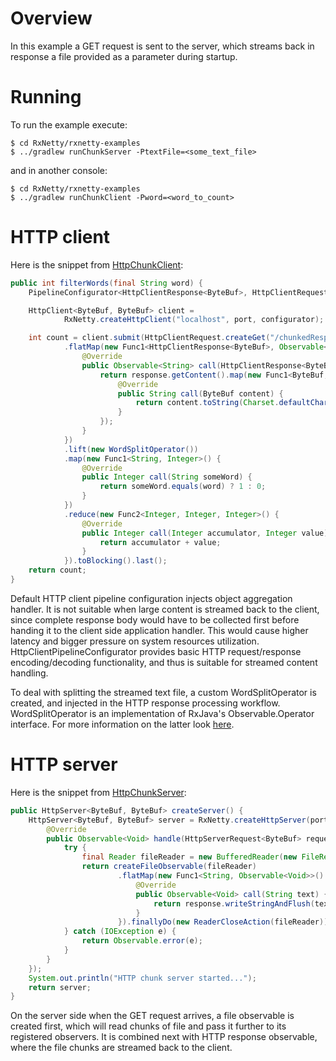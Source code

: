Overview
========

In this example a GET request is sent to the server, which streams back in response a file
provided as a parameter during startup.

Running
=======

To run the example execute:

```
$ cd RxNetty/rxnetty-examples
$ ../gradlew runChunkServer -PtextFile=<some_text_file>
```

and in another console:

```
$ cd RxNetty/rxnetty-examples
$ ../gradlew runChunkClient -Pword=<word_to_count>
```

HTTP client
===========

Here is the snippet from [HttpChunkClient](HttpChunkClient.java):

```java
public int filterWords(final String word) {
    PipelineConfigurator<HttpClientResponse<ByteBuf>, HttpClientRequest<ByteBuf>> configurator = new HttpClientPipelineConfigurator();

    HttpClient<ByteBuf, ByteBuf> client =
            RxNetty.createHttpClient("localhost", port, configurator);

    int count = client.submit(HttpClientRequest.createGet("/chunkedResponse"))
            .flatMap(new Func1<HttpClientResponse<ByteBuf>, Observable<String>>() {
                @Override
                public Observable<String> call(HttpClientResponse<ByteBuf> response) {
                    return response.getContent().map(new Func1<ByteBuf, String>() {
                        @Override
                        public String call(ByteBuf content) {
                            return content.toString(Charset.defaultCharset());
                        }
                    });
                }
            })
            .lift(new WordSplitOperator())
            .map(new Func1<String, Integer>() {
                @Override
                public Integer call(String someWord) {
                    return someWord.equals(word) ? 1 : 0;
                }
            })
            .reduce(new Func2<Integer, Integer, Integer>() {
                @Override
                public Integer call(Integer accumulator, Integer value) {
                    return accumulator + value;
                }
            }).toBlocking().last();
    return count;
}
```

Default HTTP client pipeline configuration injects object aggregation handler. It is not suitable when large content
is streamed back to the client, since complete response body would have to be collected first before handing it to
the client side application handler. This would cause higher latency and bigger pressure on system resources utilization.
HttpClientPipelineConfigurator provides basic HTTP request/response encoding/decoding functionality, and thus is
suitable for streamed content handling.

To deal with splitting the streamed text file, a custom WordSplitOperator is created, and injected in the HTTP
response processing workflow. WordSplitOperator is an implementation of RxJava's Observable.Operator interface.
For more information on the latter look [here](https://github.com/Netflix/RxJava/wiki/Implementing-Your-Own-Operators).

HTTP server
===========

Here is the snippet from [HttpChunkServer](HttpChunkServer.java):

```java
public HttpServer<ByteBuf, ByteBuf> createServer() {
    HttpServer<ByteBuf, ByteBuf> server = RxNetty.createHttpServer(port, new RequestHandler<ByteBuf, ByteBuf>() {
        @Override
        public Observable<Void> handle(HttpServerRequest<ByteBuf> request, final HttpServerResponse<ByteBuf> response) {
            try {
                final Reader fileReader = new BufferedReader(new FileReader(textFile));
                return createFileObservable(fileReader)
                        .flatMap(new Func1<String, Observable<Void>>() {
                            @Override
                            public Observable<Void> call(String text) {
                                return response.writeStringAndFlush(text);
                            }
                        }).finallyDo(new ReaderCloseAction(fileReader));
            } catch (IOException e) {
                return Observable.error(e);
            }
        }
    });
    System.out.println("HTTP chunk server started...");
    return server;
}
```

On the server side when the GET request arrives, a file observable is created first, which will read chunks of
file and pass it further to its registered observers. It is combined next with HTTP response observable, where the
file chunks are streamed back to the client.